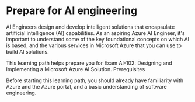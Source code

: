# Prepare for AI engineering

AI Engineers design and develop intelligent solutions that encapsulate artificial intelligence (AI) capabilities. As an aspiring Azure AI Engineer, it's important to understand some of the key foundational concepts on which AI is based, and the various services in Microsoft Azure that you can use to build AI solutions.

This learning path helps prepare you for Exam AI-102: Designing and Implementing a Microsoft Azure AI Solution.
Prerequisites

Before starting this learning path, you should already have familiarity with Azure and the Azure portal, and a basic understanding of software engineering.
